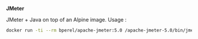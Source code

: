 **JMeter**

JMeter + Java on top of an Alpine image. Usage : 
```bash
docker run -ti --rm bperel/apache-jmeter:5.0 /apache-jmeter-5.0/bin/jmeter.sh --version
```
